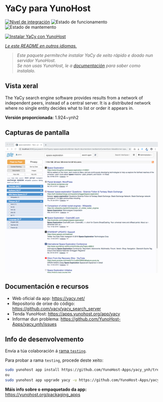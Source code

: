 <!--
NOTA: Este README foi creado automáticamente por <https://github.com/YunoHost/apps/tree/master/tools/readme_generator>
NON debe editarse manualmente.
-->

# YaCy para YunoHost

[![Nivel de integración](https://dash.yunohost.org/integration/yacy.svg)](https://dash.yunohost.org/appci/app/yacy) ![Estado de funcionamento](https://ci-apps.yunohost.org/ci/badges/yacy.status.svg) ![Estado de mantemento](https://ci-apps.yunohost.org/ci/badges/yacy.maintain.svg)

[![Instalar YaCy con YunoHost](https://install-app.yunohost.org/install-with-yunohost.svg)](https://install-app.yunohost.org/?app=yacy)

*[Le este README en outros idiomas.](./ALL_README.md)*

> *Este paquete permíteche instalar YaCy de xeito rápido e doado nun servidor YunoHost.*  
> *Se non usas YunoHost, le a [documentación](https://yunohost.org/install) para saber como instalalo.*

## Vista xeral

The YaCy search engine software provides results from a network of independent peers, instead of a central server.
It is a distributed network where no single entity decides what to list or order it appears in.


**Versión proporcionada:** 1.924~ynh2

## Capturas de pantalla

![Captura de pantalla de YaCy](./doc/screenshots/screenshot01.png)

## Documentación e recursos

- Web oficial da app: <https://yacy.net/>
- Repositorio de orixe do código: <https://github.com/yacy/yacy_search_server>
- Tenda YunoHost: <https://apps.yunohost.org/app/yacy>
- Informar dun problema: <https://github.com/YunoHost-Apps/yacy_ynh/issues>

## Info de desenvolvemento

Envía a túa colaboración á [rama `testing`](https://github.com/YunoHost-Apps/yacy_ynh/tree/testing).

Para probar a rama `testing`, procede deste xeito:

```bash
sudo yunohost app install https://github.com/YunoHost-Apps/yacy_ynh/tree/testing --debug
ou
sudo yunohost app upgrade yacy -u https://github.com/YunoHost-Apps/yacy_ynh/tree/testing --debug
```

**Máis info sobre o empaquetado da app:** <https://yunohost.org/packaging_apps>

